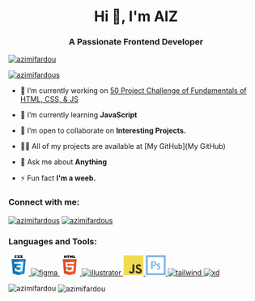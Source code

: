 <h1 align="center">Hi 👋, I'm AIZ</h1>
<h3 align="center">A Passionate Frontend Developer</h3>


<p align="left"> <a href="https://github.com/ryo-ma/github-profile-trophy"><img src="https://github-profile-trophy.vercel.app/?username=azimifardou" alt="azimifardou" /></a> </p>

<p align="left"> <a href="https://twitter.com/azimifardous" target="blank"><img src="https://img.shields.io/twitter/follow/azimifardous?logo=twitter&style=for-the-badge" alt="azimifardous" /></a> </p>

- 🔭 I’m currently working on [50 Project Challenge of Fundamentals of HTML, CSS, & JS](https://github.com/azimifardous/50-Project-Challenges-of-Fundamentals-of-HTML-CSS-JS.git)

- 🌱 I’m currently learning **JavaScript**

- 👯 I’m open to collaborate on **Interesting Projects.**

- 👨‍💻 All of my projects are available at [My GitHub](My GitHub)

- 💬 Ask me about **Anything**

- ⚡ Fun fact **I'm a weeb.**

<h3 align="left">Connect with me:</h3>
<p align="left">
<a href="https://twitter.com/azimifardous" target="blank"><img align="center" src="https://raw.githubusercontent.com/rahuldkjain/github-profile-readme-generator/master/src/images/icons/Social/twitter.svg" alt="azimifardous" height="30" width="40" /></a>
<a href="https://linkedin.com/in/azimifardous" target="blank"><img align="center" src="https://raw.githubusercontent.com/rahuldkjain/github-profile-readme-generator/master/src/images/icons/Social/linked-in-alt.svg" alt="azimifardous" height="30" width="40" /></a>
</p>

<h3 align="left">Languages and Tools:</h3>
<p align="left"> <a href="https://www.w3schools.com/css/" target="_blank" rel="noreferrer"> <img src="https://raw.githubusercontent.com/devicons/devicon/master/icons/css3/css3-original-wordmark.svg" alt="css3" width="40" height="40"/> </a> <a href="https://www.figma.com/" target="_blank" rel="noreferrer"> <img src="https://www.vectorlogo.zone/logos/figma/figma-icon.svg" alt="figma" width="40" height="40"/> </a> <a href="https://www.w3.org/html/" target="_blank" rel="noreferrer"> <img src="https://raw.githubusercontent.com/devicons/devicon/master/icons/html5/html5-original-wordmark.svg" alt="html5" width="40" height="40"/> </a> <a href="https://www.adobe.com/in/products/illustrator.html" target="_blank" rel="noreferrer"> <img src="https://www.vectorlogo.zone/logos/adobe_illustrator/adobe_illustrator-icon.svg" alt="illustrator" width="40" height="40"/> </a> <a href="https://developer.mozilla.org/en-US/docs/Web/JavaScript" target="_blank" rel="noreferrer"> <img src="https://raw.githubusercontent.com/devicons/devicon/master/icons/javascript/javascript-original.svg" alt="javascript" width="40" height="40"/> </a> <a href="https://www.photoshop.com/en" target="_blank" rel="noreferrer"> <img src="https://raw.githubusercontent.com/devicons/devicon/master/icons/photoshop/photoshop-line.svg" alt="photoshop" width="40" height="40"/> </a> <a href="https://tailwindcss.com/" target="_blank" rel="noreferrer"> <img src="https://www.vectorlogo.zone/logos/tailwindcss/tailwindcss-icon.svg" alt="tailwind" width="40" height="40"/> </a> <a href="https://www.adobe.com/products/xd.html" target="_blank" rel="noreferrer"> <img src="https://cdn.worldvectorlogo.com/logos/adobe-xd.svg" alt="xd" width="40" height="40"/> </a> </p>

<p><img align="left" src="https://github-readme-stats.vercel.app/api/top-langs?username=azimifardou&show_icons=true&locale=en&layout=compact" alt="azimifardou" /></p>

<p>&nbsp;<img align="center" src="https://github-readme-stats.vercel.app/api?username=azimifardou&show_icons=true&locale=en" alt="azimifardou" /></p>
